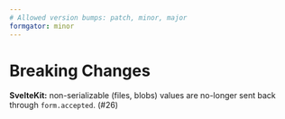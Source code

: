 ```yaml
---
# Allowed version bumps: patch, minor, major
formgator: minor
---
```


# Breaking Changes

**SvelteKit:** non-serializable (files, blobs) values are no-longer sent back through `form.accepted`. (#26)

